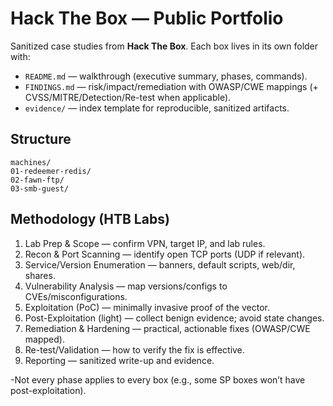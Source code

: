 # Hack The Box — Public Portfolio

Sanitized case studies from **Hack The Box**. Each box lives in its own folder with:

- `README.md` — walkthrough (executive summary, phases, commands).
- `FINDINGS.md` — risk/impact/remediation with OWASP/CWE mappings (+ CVSS/MITRE/Detection/Re-test when applicable).
- `evidence/` — index template for reproducible, sanitized artifacts.

## Structure

```
machines/
01-redeemer-redis/
02-fawn-ftp/
03-smb-guest/

```

## Methodology (HTB Labs)

1) Lab Prep & Scope — confirm VPN, target IP, and lab rules.
2) Recon & Port Scanning — identify open TCP ports (UDP if relevant).
3) Service/Version Enumeration — banners, default scripts, web/dir, shares.
4) Vulnerability Analysis — map versions/configs to CVEs/misconfigurations.
5) Exploitation (PoC) — minimally invasive proof of the vector.
6) Post-Exploitation (light) — collect benign evidence; avoid state changes.
7) Remediation & Hardening — practical, actionable fixes (OWASP/CWE mapped).
8) Re-test/Validation — how to verify the fix is effective.
9) Reporting — sanitized write-up and evidence.

-Not every phase applies to every box (e.g., some SP boxes won’t have post-exploitation).
